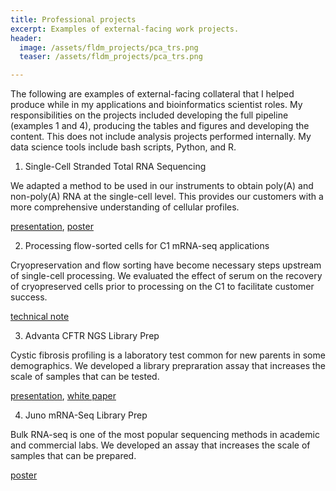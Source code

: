 ```yaml
---
title: Professional projects
excerpt: Examples of external-facing work projects.
header:
  image: /assets/fldm_projects/pca_trs.png
  teaser: /assets/fldm_projects/pca_trs.png

---
```


The following are examples of external-facing collateral that I helped produce while in my applications and bioinformatics scientist roles. My responsibilities on the projects included developing the full pipeline (examples 1 and 4), producing the tables and figures and developing the content. This does not include analysis projects performed internally. My data science tools include bash scripts, Python, and R. 


1. Single-Cell Stranded Total RNA Sequencing

We adapted a method to be used in our instruments to obtain poly(A) and non-poly(A) RNA at the single-cell level. This provides our customers with a more comprehensive understanding of cellular profiles.

[presentation](https://github.com/benslack19/benslack19.github.io/blob/master/⁨assets⁩/⁨fldm_projects⁩/C1%20Single-Cell%20Genomics%20Apps%20and%20Total%20RNA%20Seq%20Customer%20deck%2020181205.pptx), [poster](https://github.com/benslack19/benslack19.github.io/blob/master//assets⁩/⁨fldm_projects⁩/C1%20Single-Cell%20Genomics%20Conference%20Poster%2074%20Ooi%20et%20al%2020181025.pdf)


2. Processing flow-sorted cells for C1 mRNA-seq applications

Cryopreservation and flow sorting have become necessary steps upstream of single-cell processing. We evaluated the effect of serum on the recovery of cryopreserved cells prior to processing on the C1 to facilitate customer success.

[technical note](https://github.com/benslack19/benslack19.github.io/blob/master/⁨assets⁩/⁨fldm_projects⁩/C1%20Processing%20Flow-Sorted%20Cryopreserved%20cells%20for%20mRNA%20sequencing%20(101-8419%20A1)%20201808.pdf)


3. Advanta CFTR NGS Library Prep

Cystic fibrosis profiling is a laboratory test common for new parents in some demographics. We developed a library prepraration assay that increases the scale of samples that can be tested.

[presentation](https://github.com/benslack19/benslack19.github.io/blob/master/assets/fldm_projects/AdvantaCFTR_datapack_main-deck_FINAL.pdf), [white paper](https://github.com/benslack19/benslack19.github.io/blob/master/assets/fldm_projects/AdvantaCFTR_datapack_white_paper_FINAL.pdf)


4. Juno mRNA-Seq Library Prep

Bulk RNA-seq is one of the most popular sequencing methods in academic and commercial labs. We developed an assay that increases the scale of samples that can be prepared.

[poster](https://github.com/benslack19/benslack19.github.io/blob/master/assets/fldm_projects/Juno%20RNA%20Seq%20Poster%20ESHG%202019%2020190619.pdf)
